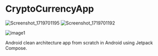 # CryptoCurrencyApp
![Screenshot_1719701195](https://github.com/keyurmistry316/CryptoCurrencyApp/assets/99206977/9287cf55-9788-4871-8d1a-b843dc0a223c)
![Screenshot_1719701192](https://github.com/keyurmistry316/CryptoCurrencyApp/assets/99206977/f55ee5d0-e307-43db-a8ff-f961a70440f2)

![image1](https://github.com/user-attachments/assets/1927dfea-de7c-4fb3-8160-9891567f704c)



Android clean architecture app from scratch in Android using Jetpack Compose.


